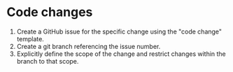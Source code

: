 # Code changes
1. Create a GitHub issue for the specific change using the "code change" template.
2. Create a git branch referencing the issue number.
3. Explicitly define the scope of the change and restrict changes within the branch to that scope.